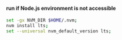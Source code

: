 #### run if Node.js environment is not accessible
```bash
set -gx NVM_DIR $HOME/.nvm;
nvm install lts;
set --universal nvm_default_version lts;
```